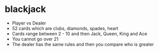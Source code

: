 # blackjack
- Player vs Dealer
- 52 cards which are clubs, diamonds, spades, heart
- Cards range between 2 - 10 and then Jack, Queen, King and Ace
- You cannot go over 21
- The dealer has the same rules and then you compare who is greater
